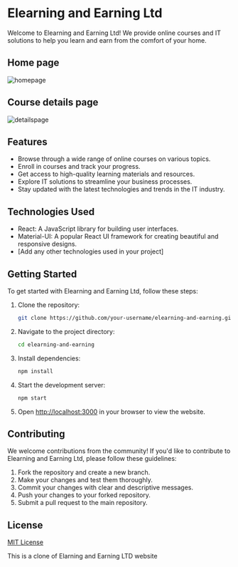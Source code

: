 # Elearning and Earning Ltd

Welcome to Elearning and Earning Ltd! We provide online courses and IT solutions to help you learn and earn from the comfort of your home.

## Home page

![homepage](https://github.com/DevAbdulAlim/elearning/assets/83014949/9bb762df-0644-4bbc-a037-631d2791e1d0)

## Course details page

![detailspage](https://github.com/DevAbdulAlim/elearning/assets/83014949/b2ceca91-12d2-4c3c-83f6-f9a44a60b1b2)


## Features

- Browse through a wide range of online courses on various topics.
- Enroll in courses and track your progress.
- Get access to high-quality learning materials and resources.
- Explore IT solutions to streamline your business processes.
- Stay updated with the latest technologies and trends in the IT industry.

## Technologies Used

- React: A JavaScript library for building user interfaces.
- Material-UI: A popular React UI framework for creating beautiful and responsive designs.
- [Add any other technologies used in your project]

## Getting Started

To get started with Elearning and Earning Ltd, follow these steps:

1. Clone the repository:

   ```bash
   git clone https://github.com/your-username/elearning-and-earning.git
   ```

2. Navigate to the project directory:

   ```bash
   cd elearning-and-earning
   ```

3. Install dependencies:

   ```bash
   npm install
   ```

4. Start the development server:

   ```bash
   npm start
   ```

5. Open [http://localhost:3000](http://localhost:3000) in your browser to view the website.

## Contributing

We welcome contributions from the community! If you'd like to contribute to Elearning and Earning Ltd, please follow these guidelines:

1. Fork the repository and create a new branch.
2. Make your changes and test them thoroughly.
3. Commit your changes with clear and descriptive messages.
4. Push your changes to your forked repository.
5. Submit a pull request to the main repository.

## License

[MIT License](LICENSE)

This is a clone of Elarning and Earning LTD website

